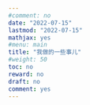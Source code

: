 ```yaml
---
#comment: no
date: "2022-07-15"
lastmod: "2022-07-15"
mathjax: yes
#menu: main
title: "我做的一些事儿"
#weight: 50
toc: no
reward: no
draft: no
comment: yes
---
```

